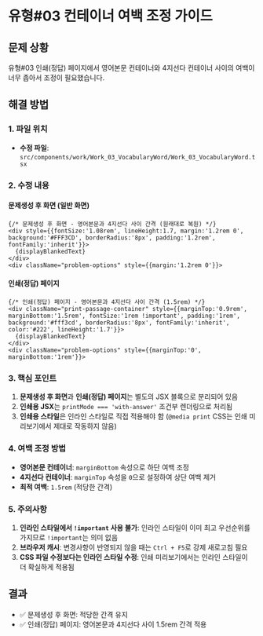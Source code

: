 # 유형#03 컨테이너 여백 조정 가이드

## 문제 상황
유형#03 인쇄(정답) 페이지에서 영어본문 컨테이너와 4지선다 컨테이너 사이의 여백이 너무 좁아서 조정이 필요했습니다.

## 해결 방법

### 1. 파일 위치
- **수정 파일**: `src/components/work/Work_03_VocabularyWord/Work_03_VocabularyWord.tsx`

### 2. 수정 내용

#### 문제생성 후 화면 (일반 화면)
```tsx
{/* 문제생성 후 화면 - 영어본문과 4지선다 사이 간격 (원래대로 복원) */}
<div style={{fontSize:'1.08rem', lineHeight:1.7, margin:'1.2rem 0', background:'#FFF3CD', borderRadius:'8px', padding:'1.2rem', fontFamily:'inherit'}}>
  {displayBlankedText}
</div>
<div className="problem-options" style={{margin:'1.2rem 0'}}>
```

#### 인쇄(정답) 페이지
```tsx
{/* 인쇄(정답) 페이지 - 영어본문과 4지선다 사이 간격 (1.5rem) */}
<div className="print-passage-container" style={{marginTop:'0.9rem', marginBottom:'1.5rem', fontSize:'1rem !important', padding:'1rem', background:'#fff3cd', borderRadius:'8px', fontFamily:'inherit', color:'#222', lineHeight:'1.7'}}>
  {displayBlankedText}
</div>
<div className="problem-options" style={{marginTop:'0', marginBottom:'1rem'}}>
```

### 3. 핵심 포인트

1. **문제생성 후 화면**과 **인쇄(정답) 페이지**는 별도의 JSX 블록으로 분리되어 있음
2. **인쇄용 JSX**는 `printMode === 'with-answer'` 조건부 렌더링으로 처리됨
3. **인쇄용 스타일**은 인라인 스타일로 직접 적용해야 함 (`@media print` CSS는 인쇄 미리보기에서 제대로 작동하지 않음)

### 4. 여백 조정 방법

- **영어본문 컨테이너**: `marginBottom` 속성으로 하단 여백 조정
- **4지선다 컨테이너**: `marginTop` 속성을 `0`으로 설정하여 상단 여백 제거
- **최적 여백**: `1.5rem` (적당한 간격)

### 5. 주의사항

1. **인라인 스타일에서 `!important` 사용 불가**: 인라인 스타일이 이미 최고 우선순위를 가지므로 `!important`는 의미 없음
2. **브라우저 캐시**: 변경사항이 반영되지 않을 때는 `Ctrl + F5`로 강제 새로고침 필요
3. **CSS 파일 수정보다는 인라인 스타일 수정**: 인쇄 미리보기에서는 인라인 스타일이 더 확실하게 적용됨

## 결과
- ✅ 문제생성 후 화면: 적당한 간격 유지
- ✅ 인쇄(정답) 페이지: 영어본문과 4지선다 사이 1.5rem 간격 적용
